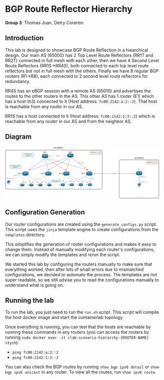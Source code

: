 # BGP Route Reflector Hierarchy

**Group 3**: Thomas Juan, Detry Corentin

## Introduction

This lab is designed to showcase BGP Route Reflection in a hiearchical design. Our main AS (65000) has 2 Top Level Route Reflectors (RR1T and RR2T) connected in full mesh with each other, then we have 4 Second Level Route Reflectors (RR1S->RR4S), both connected to each top level route reflectors but not in full mesh with the others.
Finally we have 8 regular BGP routers (R1->R8), each connected to 2 second level route reflectors for redundancy.

RR4S has an eBGP session with a remote AS (65010) and advertises the routes to the other routers in the AS.
This other AS has 1 router (E1) which has a host (h3) connected to it (Host address: `fc00:2142:a:2::2`).
That host is reachable from any router in our AS.

RR1S has a host connected to it (Host address: `fc00:2142:1:3::2`) which is reachable from any router in our AS and from the neighbor AS.


## Diagram

![Diagram of Route Reflector Hierarchy](./diagram_rr_hierarchy.png)

## Configuration Generation

Our router configurations are created using the `generate_configs.py` script. This script uses the `jinja` template engine to create configurations from the `templates` directory.

This simplifies the generation of router configurations and makes it easy to change them. Instead of manually modifying each router's configurations, we can simply modify the templates and rerun the script.

We started this lab by configuring the routers manually to make sure that everything worked, then after lots of small errors due to mismatched configurations, we decided to automate the process.
The templates are not super readable, so we still advise you to read the configurations manually to understand what is going on.

## Running the lab

To run the lab, you just need to run the `run.sh` script. This script will compile the host docker image and start the containerlab topology.

Once everything is running, you can test that the hosts are reachable by running these commands in any routers (you can access the routers by running `sudo docker exec -it clab-scenario-hierarchy-{ROUTER-NAME} vtysh`):
- `ping fc00:2142:a:2::2`
- `ping fc00:2142:1:3::2`

You can also check the BGP routes by running `show bgp ipv6 detail` or `show bgp ipv6 unicast` in any router.
To view all the routes, run `show ipv6 route`.
